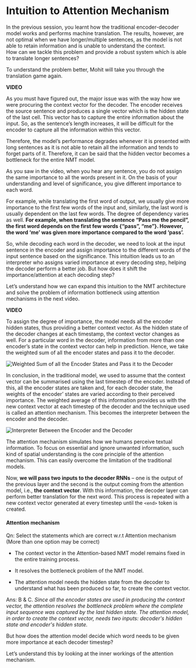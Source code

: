# Intuition to Attention Mechanism

In the previous session, you learnt how the traditional encoder-decoder model works and performs machine translation. The results, however, are not optimal when we have longer/multiple sentences, as the model is not able to retain information and is unable to understand the context.  
How can we tackle this problem and provide a robust system which is able to translate longer sentences?

To understand the problem better, Mohit will take you through the translation game again.

**VIDEO**

As you must have figured out, the major issue was with the way how we were procuring the context vector for the decoder. The encoder receives the source sentence and produces a single vector which is the hidden state of the last cell. This vector has to capture the entire information about the input. So, as the sentence’s length increases, it will be difficult for the encoder to capture all the information within this vector.

Therefore, the model’s performance degrades whenever it is presented with long sentences as it is not able to retain all the information and tends to forget parts of it. Therefore, it can be said that the hidden vector becomes a bottleneck for the entire NMT model. 

As you saw in the video, when you hear any sentence, you do not assign the same importance to all the words present in it. On the basis of your understanding and level of significance, you give different importance to each word. 

For example, while translating the first word of output, we usually give more importance to the first few words of the input and, similarly, the last word is usually dependent on the last few words. The degree of dependency varies as well. **For example, when translating the sentence “Pass me the pencil”, the first word depends on the first few words {“pass”, “me”}. However, the word ‘me’ was given more importance compared to the word ‘pass’.** 

  
So, while decoding each word in the decoder, we need to look at the input sentence in the encoder and assign importance to the different words of the input sentence based on the significance. This intuition leads us to an interpreter who assigns varied importance at every decoding step, helping the decoder perform a better job. But how does it shift the importance/attention at each decoding step?

Let’s understand how we can expand this intuition to the NMT architecture and solve the problem of information bottleneck using attention mechanisms in the next video.

**VIDEO**

To assign the degree of importance, the model needs all the encoder hidden states, thus providing a better context vector. As the hidden state of the decoder changes at each timestamp, the context vector changes as well. For a particular word in the decoder, information from more than one encoder’s state in the context vector can help in prediction. Hence, we take the weighted sum of all the encoder states and pass it to the decoder.

![Weighted Sum of all the Encoder States and Pass it to the Decoder](https://i.ibb.co/MgJsTdP/Weighted-Sum-of-all-the-Encoder-States-and-Pass-it-to-the-Decoder.gif)

In conclusion, in the traditional model, we used to assume that the context vector can be summarised using the last timestep of the encoder. Instead of this, all the encoder states are taken and, for each decoder state, the weights of the encoder’ states are varied according to their perceived importance. The weighted average of this information provides us with the new context vector at each timestep of the decoder and the technique used is called an attention mechanism. This becomes the interpreter between the encoder and the decoder. 

![Interpreter Between the Encoder and the Decoder](https://i.ibb.co/mhrSw7g/Interpreter-Between-the-Encoder-and-the-Decoder.gif)

The attention mechanism simulates how we humans perceive textual information. To focus on essential and ignore unwanted information, such kind of spatial understanding is the core principle of the attention mechanism. This can easily overcome the limitation of the traditional models. 

  
Now, **we will pass two inputs to the decoder RNNs** – one is the output of the previous layer and the second is the output coming from the attention model, i.e., **the context vector**. With this information, the decoder layer can perform better translation for the next word. This process is repeated with a new context vector generated at every timestep until the `<end>` token is created.

#### Attention mechanism

Qn: Select the statements which are correct w.r.t Attention mechanism (More than one option may be correct)

- The context vector in the Attention-based NMT model remains fixed in the entire training process. 

- It resolves the bottleneck problem of the NMT model.

- The attention model needs the hidden state from the decoder to understand what has been produced so far, to create the context vector.

Ans: B & C. *Since all the encoder states are used in producing the context vector, the attention resolves the bottleneck problem where the complete input sequence was captured by the last hidden state. The attention model, in order to create the context vector, needs two inputs: decoder's hidden state and encoder's hidden state.*

But how does the attention model decide which word needs to be given more importance at each decoder timestep?

Let’s understand this by looking at the inner workings of the attention mechanism.